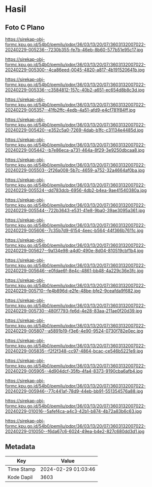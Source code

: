 # Hasil

## Foto C Plano

https://sirekap-obj-formc.kpu.go.id/54b0/pemilu/pdpr/36/03/13/20/07/3603132007022-20240229-005236--7230b355-fe7b-46eb-8b60-577b51e95c17.jpg

https://sirekap-obj-formc.kpu.go.id/54b0/pemilu/pdpr/36/03/13/20/07/3603132007022-20240229-005300--4ca86eed-0045-4820-a817-4b191520641b.jpg

https://sirekap-obj-formc.kpu.go.id/54b0/pemilu/pdpr/36/03/13/20/07/3603132007022-20240229-005336--c3584812-157c-40b2-a651-ec654d8b8c3d.jpg

https://sirekap-obj-formc.kpu.go.id/54b0/pemilu/pdpr/36/03/13/20/07/3603132007022-20240229-005357--41fb2ffc-4edb-4a51-afd9-e4cf781f84ff.jpg

https://sirekap-obj-formc.kpu.go.id/54b0/pemilu/pdpr/36/03/13/20/07/3603132007022-20240229-005420--e352c5a0-7269-4dab-b1fc-c31134e4485d.jpg

https://sirekap-obj-formc.kpu.go.id/54b0/pemilu/pdpr/36/03/13/20/07/3603132007022-20240229-005442--b7e86eca-a731-464a-8f29-3e9250dbcaa8.jpg

https://sirekap-obj-formc.kpu.go.id/54b0/pemilu/pdpr/36/03/13/20/07/3603132007022-20240229-005503--2f26a008-5b7c-4659-a752-32a4664af0ba.jpg

https://sirekap-obj-formc.kpu.go.id/54b0/pemilu/pdpr/36/03/13/20/07/3603132007022-20240229-005524--dd783dcb-6956-4db2-b4ea-9ae41540380a.jpg

https://sirekap-obj-formc.kpu.go.id/54b0/pemilu/pdpr/36/03/13/20/07/3603132007022-20240229-005544--722b3643-e531-41e8-9ba0-39ae3095a361.jpg

https://sirekap-obj-formc.kpu.go.id/54b0/pemilu/pdpr/36/03/13/20/07/3603132007022-20240229-005606--7c35b7d9-6154-4eec-b564-44f366b7611c.jpg

https://sirekap-obj-formc.kpu.go.id/54b0/pemilu/pdpr/36/03/13/20/07/3603132007022-20240229-005627--9a134e98-a4d0-490e-8d04-810519cbf1b4.jpg

https://sirekap-obj-formc.kpu.go.id/54b0/pemilu/pdpr/36/03/13/20/07/3603132007022-20240229-005646--e0fdae6f-8e4c-4861-bb48-4a229c36e3fc.jpg

https://sirekap-obj-formc.kpu.go.id/54b0/pemilu/pdpr/36/03/13/20/07/3603132007022-20240229-005710--fe4b896d-e2fe-48be-bfe2-9ceafda9f682.jpg

https://sirekap-obj-formc.kpu.go.id/54b0/pemilu/pdpr/36/03/13/20/07/3603132007022-20240229-005730--480f7793-fe6d-4e28-83aa-211ae0f20d39.jpg

https://sirekap-obj-formc.kpu.go.id/54b0/pemilu/pdpr/36/03/13/20/07/3603132007022-20240229-005807--a5891b19-f3e6-4e90-9524-0730f782e0ec.jpg

https://sirekap-obj-formc.kpu.go.id/54b0/pemilu/pdpr/36/03/13/20/07/3603132007022-20240229-005835--f2f2f348-cc97-4864-bcac-ce546b5221e9.jpg

https://sirekap-obj-formc.kpu.go.id/54b0/pemilu/pdpr/36/03/13/20/07/3603132007022-20240229-005905--4d904dcf-35fb-4fa4-8373-9190cba6afb4.jpg

https://sirekap-obj-formc.kpu.go.id/54b0/pemilu/pdpr/36/03/13/20/07/3603132007022-20240229-005946--77c441af-78d9-44eb-bb91-551354576a88.jpg

https://sirekap-obj-formc.kpu.go.id/54b0/pemilu/pdpr/36/03/13/20/07/3603132007022-20240229-010016--5afef4ca-a4c3-42b1-b874-4b72a83b6c63.jpg

https://sirekap-obj-formc.kpu.go.id/54b0/pemilu/pdpr/36/03/13/20/07/3603132007022-20240229-010050--f6da67c6-6024-49ea-b4e2-827c680dd3d1.jpg


## Metadata

| Key        | Value               |
| ---------- | ------------------- |
| Time Stamp | 2024-02-29 01:03:46 |
| Kode Dapil | 3603                |



